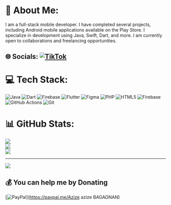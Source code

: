 # 💫 About Me:
I am a full-stack mobile developer. I have completed several projects, including Android mobile applications available on the Play Store. I specialize in development using Java, Swift, Dart, and more. I am currently open to collaborations and freelancing opportunities.


## 🌐 Socials: [![TikTok](https://img.shields.io/badge/TikTok-%23000000.svg?logo=TikTok&logoColor=white)](https://tiktok.com/@codeur226) 

# 💻 Tech Stack:
![Java](https://img.shields.io/badge/java-%23ED8B00.svg?style=for-the-badge&logo=openjdk&logoColor=white) ![Dart](https://img.shields.io/badge/dart-%230175C2.svg?style=for-the-badge&logo=dart&logoColor=white) ![Firebase](https://img.shields.io/badge/firebase-%23039BE5.svg?style=for-the-badge&logo=firebase) ![Flutter](https://img.shields.io/badge/Flutter-%2302569B.svg?style=for-the-badge&logo=Flutter&logoColor=white) ![Figma](https://img.shields.io/badge/figma-%23F24E1E.svg?style=for-the-badge&logo=figma&logoColor=white) ![PHP](https://img.shields.io/badge/php-%23777BB4.svg?style=for-the-badge&logo=php&logoColor=white) ![HTML5](https://img.shields.io/badge/html5-%23E34F26.svg?style=for-the-badge&logo=html5&logoColor=white) ![Firebase](https://img.shields.io/badge/firebase-a08021?style=for-the-badge&logo=firebase&logoColor=ffcd34) ![GitHub Actions](https://img.shields.io/badge/github%20actions-%232671E5.svg?style=for-the-badge&logo=githubactions&logoColor=white) ![Git](https://img.shields.io/badge/git-%23F05033.svg?style=for-the-badge&logo=git&logoColor=white)
# 📊 GitHub Stats:
![](https://github-readme-stats.vercel.app/api?username=aziz226&theme=dark&hide_border=false&include_all_commits=true&count_private=true)<br/>
![](https://github-readme-streak-stats.herokuapp.com/?user=aziz226&theme=dark&hide_border=false)<br/>
![](https://github-readme-stats.vercel.app/api/top-langs/?username=aziz226&theme=dark&hide_border=false&include_all_commits=true&count_private=true&layout=compact)

---
[![](https://visitcount.itsvg.in/api?id=aziz226&icon=0&color=0)](https://visitcount.itsvg.in)

  ## 💰 You can help me by Donating
  [![PayPal](https://img.shields.io/badge/PayPal-00457C?style=for-the-badge&logo=paypal&logoColor=white)](https://paypal.me/Azize azize BAGAGNAN) 

  
<!-- Proudly created with GPRM ( https://gprm.itsvg.in ) -->
